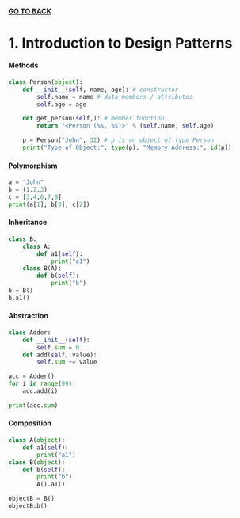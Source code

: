 #### [GO TO BACK](../README.md)

# 1. Introduction to Design Patterns
#### Methods
```python
class Person(object):
    def __init__(self, name, age): # constructor
        self.name = name # data members / attributes
        self.age = age

    def get_person(self,): # member function
        return "<Person (%s, %s)>" % (self.name, self.age)

    p = Person("John", 32) # p is an object of type Person
    print("Type of Object:", type(p), "Memory Address:", id(p))
```
#### Polymorphism
```python
a = "John"
b = (1,2,3)
c = [3,4,6,7,8]
print(a[1], b[0], c[2])
```
#### Inheritance
```python
class B:
    class A:
        def a1(self):
            print("a1")
    class B(A):
        def b(self):
            print("b")
b = B()
b.a1()
```
#### Abstraction
```python
class Adder:
    def __init__(self):
        self.sum = 0
    def add(self, value):
        self.sum += value

acc = Adder()
for i in range(99):
    acc.add(i)

print(acc.sum)
```
#### Composition
```python
class A(object):
    def a1(self):
        print("a1")
class B(object):
    def b(self):
        print("b")
        A().a1()

objectB = B()
objectB.b()
```
